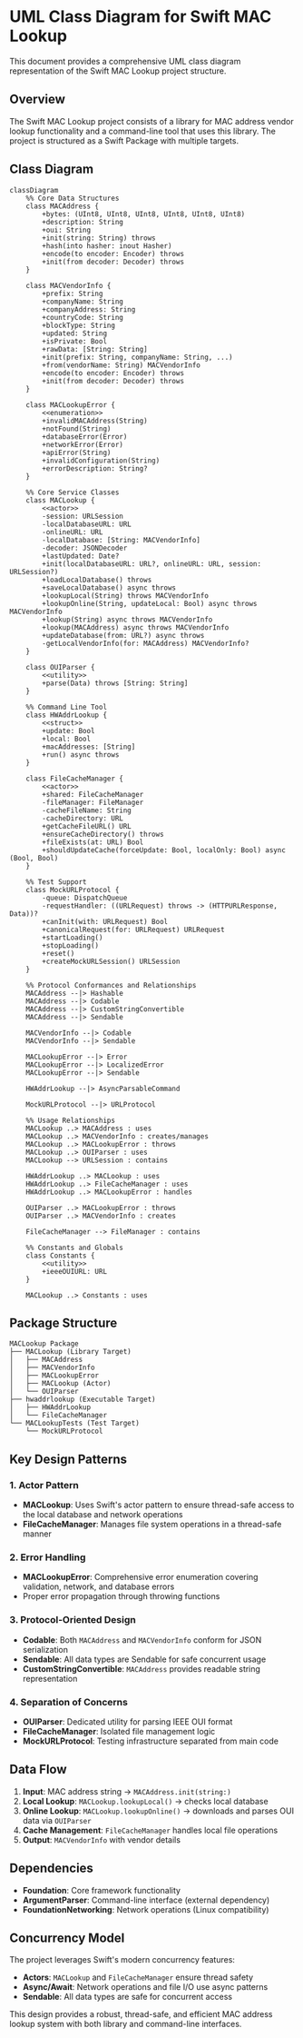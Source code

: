 # UML Class Diagram for Swift MAC Lookup

This document provides a comprehensive UML class diagram representation of the Swift MAC Lookup project structure.

## Overview

The Swift MAC Lookup project consists of a library for MAC address vendor lookup functionality and a command-line tool that uses this library. The project is structured as a Swift Package with multiple targets.

## Class Diagram

```mermaid
classDiagram
    %% Core Data Structures
    class MACAddress {
        +bytes: (UInt8, UInt8, UInt8, UInt8, UInt8, UInt8)
        +description: String
        +oui: String
        +init(string: String) throws
        +hash(into hasher: inout Hasher)
        +encode(to encoder: Encoder) throws
        +init(from decoder: Decoder) throws
    }

    class MACVendorInfo {
        +prefix: String
        +companyName: String
        +companyAddress: String
        +countryCode: String
        +blockType: String
        +updated: String
        +isPrivate: Bool
        +rawData: [String: String]
        +init(prefix: String, companyName: String, ...)
        +from(vendorName: String) MACVendorInfo
        +encode(to encoder: Encoder) throws
        +init(from decoder: Decoder) throws
    }

    class MACLookupError {
        <<enumeration>>
        +invalidMACAddress(String)
        +notFound(String)
        +databaseError(Error)
        +networkError(Error)
        +apiError(String)
        +invalidConfiguration(String)
        +errorDescription: String?
    }

    %% Core Service Classes
    class MACLookup {
        <<actor>>
        -session: URLSession
        -localDatabaseURL: URL
        -onlineURL: URL
        -localDatabase: [String: MACVendorInfo]
        -decoder: JSONDecoder
        +lastUpdated: Date?
        +init(localDatabaseURL: URL?, onlineURL: URL, session: URLSession?)
        +loadLocalDatabase() throws
        +saveLocalDatabase() async throws
        +lookupLocal(String) throws MACVendorInfo
        +lookupOnline(String, updateLocal: Bool) async throws MACVendorInfo
        +lookup(String) async throws MACVendorInfo
        +lookup(MACAddress) async throws MACVendorInfo
        +updateDatabase(from: URL?) async throws
        -getLocalVendorInfo(for: MACAddress) MACVendorInfo?
    }

    class OUIParser {
        <<utility>>
        +parse(Data) throws [String: String]
    }

    %% Command Line Tool
    class HWAddrLookup {
        <<struct>>
        +update: Bool
        +local: Bool
        +macAddresses: [String]
        +run() async throws
    }

    class FileCacheManager {
        <<actor>>
        +shared: FileCacheManager
        -fileManager: FileManager
        -cacheFileName: String
        -cacheDirectory: URL
        +getCacheFileURL() URL
        +ensureCacheDirectory() throws
        +fileExists(at: URL) Bool
        +shouldUpdateCache(forceUpdate: Bool, localOnly: Bool) async (Bool, Bool)
    }

    %% Test Support
    class MockURLProtocol {
        -queue: DispatchQueue
        -requestHandler: ((URLRequest) throws -> (HTTPURLResponse, Data))?
        +canInit(with: URLRequest) Bool
        +canonicalRequest(for: URLRequest) URLRequest
        +startLoading()
        +stopLoading()
        +reset()
        +createMockURLSession() URLSession
    }

    %% Protocol Conformances and Relationships
    MACAddress --|> Hashable
    MACAddress --|> Codable
    MACAddress --|> CustomStringConvertible
    MACAddress --|> Sendable

    MACVendorInfo --|> Codable
    MACVendorInfo --|> Sendable

    MACLookupError --|> Error
    MACLookupError --|> LocalizedError
    MACLookupError --|> Sendable

    HWAddrLookup --|> AsyncParsableCommand

    MockURLProtocol --|> URLProtocol

    %% Usage Relationships
    MACLookup ..> MACAddress : uses
    MACLookup ..> MACVendorInfo : creates/manages
    MACLookup ..> MACLookupError : throws
    MACLookup ..> OUIParser : uses
    MACLookup --> URLSession : contains

    HWAddrLookup ..> MACLookup : uses
    HWAddrLookup ..> FileCacheManager : uses
    HWAddrLookup ..> MACLookupError : handles

    OUIParser ..> MACLookupError : throws
    OUIParser ..> MACVendorInfo : creates

    FileCacheManager --> FileManager : contains

    %% Constants and Globals
    class Constants {
        <<utility>>
        +ieeeOUIURL: URL
    }

    MACLookup ..> Constants : uses
```

## Package Structure

```
MACLookup Package
├── MACLookup (Library Target)
│   ├── MACAddress
│   ├── MACVendorInfo
│   ├── MACLookupError
│   ├── MACLookup (Actor)
│   └── OUIParser
├── hwaddrlookup (Executable Target)
│   ├── HWAddrLookup
│   └── FileCacheManager
└── MACLookupTests (Test Target)
    └── MockURLProtocol
```

## Key Design Patterns

### 1. Actor Pattern
- **MACLookup**: Uses Swift's actor pattern to ensure thread-safe access to the local database and network operations
- **FileCacheManager**: Manages file system operations in a thread-safe manner

### 2. Error Handling
- **MACLookupError**: Comprehensive error enumeration covering validation, network, and database errors
- Proper error propagation through throwing functions

### 3. Protocol-Oriented Design
- **Codable**: Both `MACAddress` and `MACVendorInfo` conform for JSON serialization
- **Sendable**: All data types are Sendable for safe concurrent usage
- **CustomStringConvertible**: `MACAddress` provides readable string representation

### 4. Separation of Concerns
- **OUIParser**: Dedicated utility for parsing IEEE OUI format
- **FileCacheManager**: Isolated file management logic
- **MockURLProtocol**: Testing infrastructure separated from main code

## Data Flow

1. **Input**: MAC address string → `MACAddress.init(string:)`
2. **Local Lookup**: `MACLookup.lookupLocal()` → checks local database
3. **Online Lookup**: `MACLookup.lookupOnline()` → downloads and parses OUI data via `OUIParser`
4. **Cache Management**: `FileCacheManager` handles local file operations
5. **Output**: `MACVendorInfo` with vendor details

## Dependencies

- **Foundation**: Core framework functionality
- **ArgumentParser**: Command-line interface (external dependency)
- **FoundationNetworking**: Network operations (Linux compatibility)

## Concurrency Model

The project leverages Swift's modern concurrency features:
- **Actors**: `MACLookup` and `FileCacheManager` ensure thread safety
- **Async/Await**: Network operations and file I/O use async patterns
- **Sendable**: All data types are safe for concurrent access

This design provides a robust, thread-safe, and efficient MAC address lookup system with both library and command-line interfaces.